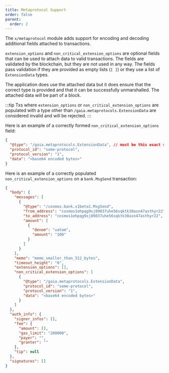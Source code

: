 ```yaml
---
title: Metaprotocol Support
order: false
parent:
  order: 2
---
```


The `x/metaprotocol` module adds support for encoding and decoding additional fields attached to transactions.

`extension_options` and `non_critical_extension_options` are optional fields that can be used to attach data to valid transactions. The fields are validated by the blockchain, but they are not used in any way. The fields pass validation if they are provided as empty lists (`[ ]`) or they use a list of `ExtensionData` types.

The application does use the attached data but it does ensure that the correct type is provided and that it can be successfully unmarshalled. The attached data will be part of a block.

:::tip
Txs where `extension_options` or `non_critical_extension_options` are populated with a type other than `/gaia.metaprotocols.ExtensionData` are considered invalid and will be rejected.
:::

Here is an example of a correctly formed `non_critical_extension_options` field:

```json
{
  "@type": "/gaia.metaprotocols.ExtensionData", // must be this exact string
  "protocol_id": "some-protocol",
  "protocol_version": "1",
  "data": "<base64 encoded bytes>"
}
```

Here is an example of a correctly populated `non_critical_extension_options` on a `bank.MsgSend` transaction:

```json
{
  "body": {
    "messages": [
      {
        "@type": "/cosmos.bank.v1beta1.MsgSend",
        "from_address": "cosmos1ehpqg9sj09037uhe56sqktk30asn47asthyr22",
        "to_address": "cosmos1ehpqg9sj09037uhe56sqktk30asn47asthyr22",
        "amount": [
          {
            "denom": "uatom",
            "amount": "100"
          }
        ]
      }
    ],
    "memo": "memo_smaller_than_512_bytes",
    "timeout_height": "0",
    "extension_options": [],
    "non_critical_extension_options": [
      {
        "@type": "/gaia.metaprotocols.ExtensionData",
        "protocol_id": "some-protocol",
        "protocol_version": "1",
        "data": "<base64 encoded bytes>"
      }
    ]
  },
  "auth_info": {
    "signer_infos": [],
    "fee": {
      "amount": [],
      "gas_limit": "200000",
      "payer": "",
      "granter": ""
    },
    "tip": null
  },
  "signatures": []
}
```
